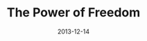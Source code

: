 ---
layout: message
category: message
series: "The Gift of Freedom"
title: "The Power of Freedom"
date: 2013-12-14
audio-description: "Florence"
audio: "http://www.crossroads.net/players/media/hq/giftoffreedom_03_florence.mp3"
audio-title: "The Power of Freedom"
audio-duration: "38&#58;12"
video-description: "Florence"
video-title: "The Power of Freedom"
video: "https://s3.amazonaws.com/crossroadsvideomessages/giftoffreedom_03_florence.mp4"
---